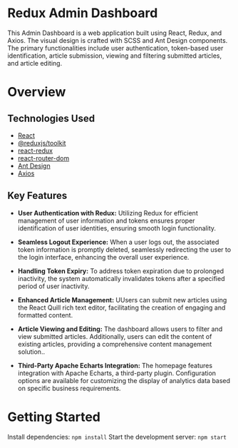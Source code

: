 # Redux Admin Dashboard

This Admin Dashboard is a web application built using React, Redux, and Axios. The visual design is crafted with SCSS and Ant Design components. The primary functionalities include user authentication, token-based user identification, article submission, viewing and filtering submitted articles, and article editing.

# Overview

## Technologies Used

- [React](https://reactjs.org/)
- [@reduxjs/toolkit](https://redux-toolkit.js.org/)
- [react-redux](https://react-redux.js.org/)
- [react-router-dom](https://reactrouter.com/)
- [Ant Design ](https://ant.design/)
- [Axios](https://axios-http.com/)

## Key Features

- **User Authentication with Redux:**
  Utilizing Redux for efficient management of user information and tokens ensures proper identification of user identities, ensuring smooth login functionality.
- **Seamless Logout Experience:**
  When a user logs out, the associated token information is promptly deleted, seamlessly redirecting the user to the login interface, enhancing the overall user experience.
- **Handling Token Expiry:**
  To address token expiration due to prolonged inactivity, the system automatically invalidates tokens after a specified period of user inactivity.
- **Enhanced Article Management:** UUsers can submit new articles using the React Quill rich text editor, facilitating the creation of engaging and formatted content.
- **Article Viewing and Editing:** The dashboard allows users to filter and view submitted articles. Additionally, users can edit the content of existing articles, providing a comprehensive content management solution..

- **Third-Party Apache Echarts Integration:** The homepage features integration with Apache Echarts, a third-party plugin. Configuration options are available for customizing the display of analytics data based on specific business requirements.

# Getting Started

Install dependencies: `npm install`
Start the development server: `npm start`
